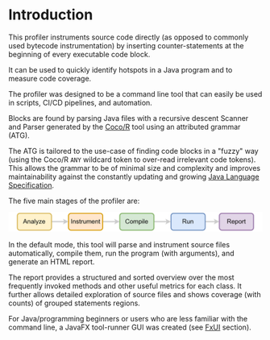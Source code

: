 # Introduction

This profiler instruments source code directly (as opposed to commonly used bytecode instrumentation)
by inserting counter-statements at the beginning of every executable code block.

It can be used to quickly identify hotspots in a Java program and to measure code coverage.

The profiler was designed to be a command line tool that can easily be used in scripts, CI/CD pipelines, and automation.

Blocks are found by parsing Java files with a recursive descent Scanner and Parser generated by the [Coco/R](https://ssw.jku.at/Research/Projects/Coco/) 
tool using an attributed grammar (ATG).

The ATG is tailored to the use-case of finding code blocks in a "fuzzy" way (using the Coco/R `ANY` wildcard token to 
over-read irrelevant code tokens). This allows the grammar to be of minimal size and complexity and improves 
maintainability against the constantly updating and growing [Java Language Specification](https://docs.oracle.com/javase/specs/jls/se21/html/index.html).

The five main stages of the profiler are:

![The five main steps of the profiler](screenshots/profiler-steps.png)

In the default mode, this tool will parse and instrument source files automatically, compile them,
run the program (with arguments), and generate an HTML report.

The report provides a structured and sorted overview over the most frequently invoked methods
and other useful metrics for each class.
It further allows detailed exploration of source files and shows coverage (with counts) of grouped statements regions.

For Java/programming beginners or users who are less familiar with the command line,
a JavaFX tool-runner GUI was created (see [FxUI](fxui.md) section).
